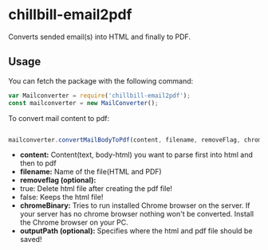 # chillbill-email2pdf

Converts sended email(s) into HTML and finally to PDF.

## Usage
You can fetch the package with the following command:
```javascript
var Mailconverter = require('chillbill-email2pdf');
const mailconverter = new MailConverter();
```

To convert mail content to pdf:
```javascript

mailconverter.convertMailBodyToPdf(content, filename, removeFlag, chromeBinary, outputpath);
```
* **content:** Content(text, body-html) you want to parse first into html and then to pdf
* **filename:** Name of the file(HTML and PDF)
* **removeflag (optional):**
 * true: Delete html file after creating the pdf file!
 * false: Keeps the html file!
* **chromeBinary:** Tries to run installed Chrome browser on the server. If your server has no chrome browser nothing won't be converted. Install the Chrome browser on your PC.
* **outputPath (optional):** Specifies where the html and pdf file should be saved!
